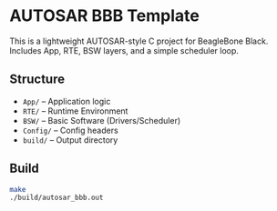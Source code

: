 # AUTOSAR BBB Template

This is a lightweight AUTOSAR-style C project for BeagleBone Black.  
Includes App, RTE, BSW layers, and a simple scheduler loop.

## Structure
- `App/` – Application logic
- `RTE/` – Runtime Environment
- `BSW/` – Basic Software (Drivers/Scheduler)
- `Config/` – Config headers
- `build/` – Output directory

## Build
```bash
make
./build/autosar_bbb.out

